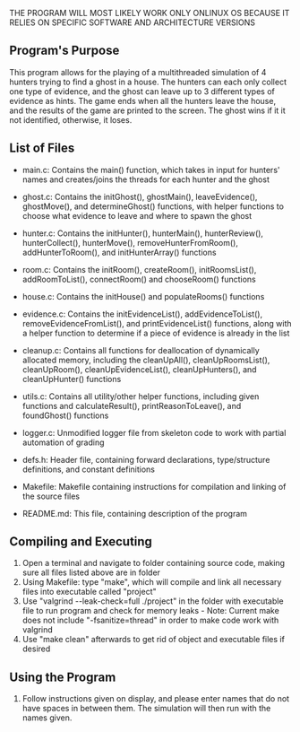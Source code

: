 THE PROGRAM WILL MOST LIKELY WORK ONLY ONLINUX OS BECAUSE IT RELIES ON SPECIFIC SOFTWARE AND ARCHITECTURE VERSIONS

## Program's Purpose

This program allows for the playing of a multithreaded simulation of 4 hunters trying to find a ghost in a house. The hunters can each only collect one type of evidence, and the ghost can leave up to 3 different types of evidence as hints. The game ends when all the hunters leave the house, and the results of the game are printed to the screen. The ghost wins if it it not identified, otherwise, it loses.

## List of Files

- main.c: Contains the main() function, which takes in input for hunters' names and creates/joins the threads for each hunter and the ghost

- ghost.c: Contains the initGhost(), ghostMain(), leaveEvidence(), ghostMove(), and determineGhost() functions, with helper functions to choose what evidence to leave and where to spawn the ghost

- hunter.c: Contains the initHunter(), hunterMain(), hunterReview(), hunterCollect(), hunterMove(), removeHunterFromRoom(), addHunterToRoom(), and initHunterArray() functions

- room.c: Contains the initRoom(), createRoom(), initRoomsList(), addRoomToList(), connectRoom() and chooseRoom() functions

- house.c: Contains the initHouse() and populateRooms() functions

- evidence.c: Contains the initEvidenceList(), addEvidenceToList(), removeEvidenceFromList(), and printEvidenceList() functions, along with a helper function to determine if a piece of evidence is already in the list

- cleanup.c: Contains all functions for deallocation of dynamically allocated memory, including the cleanUpAll(), cleanUpRoomsList(), cleanUpRoom(), cleanUpEvidenceList(), cleanUpHunters(), and cleanUpHunter() functions

- utils.c: Contains all utility/other helper functions, including given functions and calculateResult(), printReasonToLeave(), and foundGhost() functions

- logger.c: Unmodified logger file from skeleton code to work with partial automation of grading

- defs.h: Header file, containing forward declarations, type/structure definitions, and constant definitions

- Makefile: Makefile containing instructions for compilation and linking of the source files

- README.md: This file, containing description of the program

## Compiling and Executing

1. Open a terminal and navigate to folder containing source code, making sure all files listed above are in folder
2. Using Makefile: type "make", which will compile and link all necessary files into executable called "project"
3. Use "valgrind --leak-check=full ./project" in the folder with executable file to run program and check for memory leaks - Note: Current make does not include "-fsanitize=thread" in order to make code work with valgrind
4. Use "make clean" afterwards to get rid of object and executable files if desired

## Using the Program

1. Follow instructions given on display, and please enter names that do not have spaces in between them. The simulation will then run with the names given.
